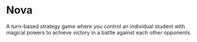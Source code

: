 # Nova
  A turn-based strategy game where you control an individual student with magical powers to achieve victory in a battle against each other opponents.
